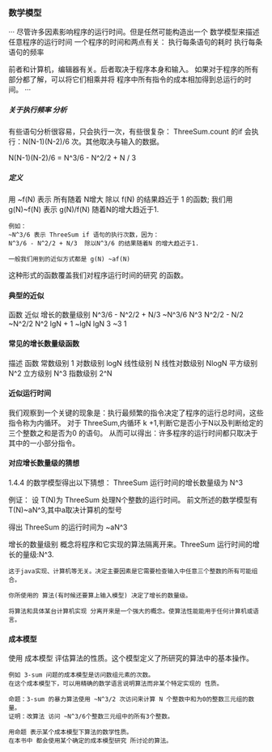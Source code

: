 
### 数学模型
···
尽管许多因素影响程序的运行时间。但是任然可能构造出一个 数学模型来描述任意程序的运行时间
一个程序的时间和两点有关：
执行每条语句的耗时
执行每条语句的频率

前者和计算机，编辑器有关。后者取决于程序本身和输入。
如果对于程序的所有部分都了解，可以将它们相乘并将 程序中所有指令的成本相加得到总运行的时间。
···

##### 关于执行频率 分析
有些语句分析很容易，只会执行一次，有些很复杂：
ThreeSum.count 的if 会执行：N(N-1)(N-2)/6 次。其他取决与输入的数据。

N(N-1)(N-2)/6 = N^3/6 - N^2/2 + N / 3

##### 定义
用 ~f(N) 表示 所有随着 N增大    除以 f(N) 的结果趋近于 1  的函数;
我们用g(N)~f(N)  表示   g(N)/f(N) 随着N的增大趋近于1.

```text
例如：
~N^3/6 表示 ThreeSum if 语句的执行次数，因为：
N^3/6 - N^2/2 + N/3  除以N^3/6 的结果随着N 的增大趋近于1.

一般我们用到的近似方式都是 g(N) ~af(N)
```

这种形式的函数覆盖我们对程序运行时间的研究 的函数。

#### 典型的近似
函数                       近似                 增长的数量级别
N^3/6 - N^2/2 + N/3       ~N^3/6              N^3
N^2/2 - N/2               ~N^2/2              N^2
lgN + 1                   ~lgN                lgN
3                         ~3                  1


#### 常见的增长数量级函数
描述                 函数
常数级别            1
对数级别            logN
线性级别            N
线性对数级别        NlogN
平方级别            N^2
立方级别            N^3
指数级别            2^N

#### 近似运行时间
我们观察到一个关键的现象是：执行最频繁的指令决定了程序的运行总时间，这些指令称为内循环。
对于 ThreeSum,内循环 k +1,判断它是否小于N以及判断给定的三个整数之和是否为0 的语句。
从而可以得出：许多程序的运行时间都只取决于其中的一小部分指令。

#### 对应增长数量级的猜想
1.4.4 的数学模型得出以下猜想：
ThreeSum 运行时间的增长数量级为 N^3

例证：
设 T(N)为 ThreeSum 处理N个整数的运行时间。
前文所述的数学模型有 T(N)~aN^3,其中a取决计算机的型号

得出 ThreeSum 的运行时间为 ~aN^3


增长的数量级别 概念将程序和它实现的算法隔离开来。ThreeSum 运行时间的增长的量级:N^3.
```
这于java实现、计算机等无关。决定主要因素是它需要检查输入中任意三个整数的所有可能组合。

你所使用的 算法(有时候还要算上输入模型) 决定了增长的数量级。

将算法和具体某台计算机实现 分离开来是一个强大的概念。使算法性能能用于任何计算机或语言。
```

#### 成本模型
使用 成本模型 评估算法的性质。这个模型定义了所研究的算法中的基本操作。
```
例如 3-sum 问题的成本模型是访问数组元素的次数。
在这个成本模型下，可以用精确的数学语言说明算法而非某个特定实现的 性质。

命题：3-sum 的暴力算法使用 ~N^3/2 次访问来计算 N 个整数中和为0的整数三元组的数量。
证明：改算法 访问 ~N^3/6个整数三元组中的所有3个整数。

用命题 表示某个成本模型下算法的数学性质。
在本书中 都会使用某个确定的成本模型研究 所讨论的算法。
```

